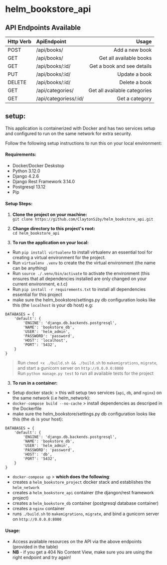 # helm_bookstore_api

## API Endpoints Available

| Http Verb    | ApiEndpoint              | Usage                        |
| :---         |     :---                 |          ---:                |
| POST         | /api/books/              | Add a new book               |
| GET          | /api/books/              | Get all available books      |
| GET          | /api/books/:id/          | Get a book and see details   |
| PUT          | /api/books/:id/          | Update a book                |
| DELETE       | /api/books/:id/          | Delete a book                |
| GET          | /api/categories/         | Get all available categories |
| GET          | /api/categoriess/:id/    | Get a category               |

## setup:

This application is containerized with Docker and has two services setup and configured to run on the same network for extra security.

Follow the following setup instructions to run this on your local environment:

<h4>Requirements:</h4>

- Docker/Docker Deskstop <br />
- Python 3.12.0 <br />
- Django 4.2.6 <br />
- Django Rest Framework 3.14.0 <br />
- Postgresql 13.12
- Pip <br />


<h4>Setup Steps:</h4>

1. **Clone the project on your machine:** <br />
`git clone https://github.com/ClaytonSiby/helm_bookstore_api.git`

2. **Change directory to this project's root:** <br />
`cd helm_bookstore_api`

3. **To run the application on your local:**

- Run `pip install virtualenv` to install virtualenv an essential tool for creating a virtual environment for the project.
- Run `virtualenv .venv` to create the the virtual environment (the name can be anything)
- Run `source ./.venv/bin/activate` to activate the environment (this ensures that all dependencies installed are only changed on your current environment, e.t.c)
- Run `pip install -r requirements.txt` to install all dependencies essential for this project <br />
- make sure the helm_bookstore/settings.py db configuration looks like this (the `localhost` is your db host) e.g:

```
DATABASES = {
    'default': {
        'ENGINE': 'django.db.backends.postgresql',
        'NAME': 'bookstore_db',
        'USER': 'helm_admin',
        'PASSWORD': 'password',
        'HOST': 'localhost',
        'PORT': '5432',
    }
}
```

> Run `chmod +x ./build.sh && ./build.sh` to `makemigrations`, `migrate`, and start a gunicorn server on `http://0.0.0.0:8000`  <br />
> Run `python manage.py test` to run all available tests for the project

3. **To run in a container:**
- Setup docker stack: > this will setup two services (`api`, `db`, and `nginx`) on the same network (i.e helm_network): <br />
- `docker-compose build --no-cache` > install dependencies as descriped in the Dockerfile  </br>
- make sure the helm_bookstore/settings.py db configuration looks like this (the `db` is your host):
```
DATABASES = {
    'default': {
        'ENGINE': 'django.db.backends.postgresql',
        'NAME': 'bookstore_db',
        'USER': 'helm_admin',
        'PASSWORD': 'password',
        'HOST': 'db',
        'PORT': '5432',
    }
}
```
- `docker-compose up` > **which does the following**:
- creates a `helm_bookstore_project` docker stack and establishes the `helm_network`
- creates a `helm_bookstore_api` container (the djangon/rest framework project)
- creates a `helm_bookstore_db` container (postgresql database container)
- creates a `nginx` container
- runs `./build.sh` to `makemigrations`, `migrate`, and bind a gunicorn server on `http://0.0.0.0:8000` <br />

<h4>Usage:</h4>

- Access available resources on the API via the above endpoints (provided in the table)
- **NB** - if you get a 404 No Content View, make sure you are using the right endpoint and try again!
